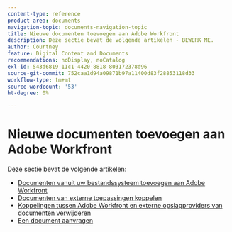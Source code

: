 ```yaml
---
content-type: reference
product-area: documents
navigation-topic: documents-navigation-topic
title: Nieuwe documenten toevoegen aan Adobe Workfront
description: Deze sectie bevat de volgende artikelen - BEWERK ME.
author: Courtney
feature: Digital Content and Documents
recommendations: noDisplay, noCatalog
exl-id: 543d6819-11c1-4420-8818-803172378d96
source-git-commit: 752caa1d94a09871b97a11400d83f28853118d33
workflow-type: tm+mt
source-wordcount: '53'
ht-degree: 0%

---
```


# Nieuwe documenten toevoegen aan Adobe Workfront

Deze sectie bevat de volgende artikelen:

* [Documenten vanuit uw bestandssysteem toevoegen aan Adobe Workfront](../../documents/adding-documents-to-workfront/add-documents-from-file-system.md)
* [Documenten van externe toepassingen koppelen](../../documents/adding-documents-to-workfront/link-documents-from-external-apps.md)
* [Koppelingen tussen Adobe Workfront en externe opslagproviders van documenten verwijderen](../../documents/adding-documents-to-workfront/remove-links-between-wf-and-doc-apps.md)
* [Een document aanvragen](../../documents/adding-documents-to-workfront/request-a-document.md)
